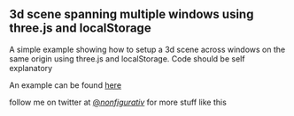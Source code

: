 ## 3d scene spanning multiple windows using three.js and localStorage

A simple example showing how to setup a 3d scene across windows on the same origin using three.js and localStorage. Code should be self explanatory

An example can be found [here][github_pages]

follow me on twitter at [@_nonfigurativ_][personal_twitter] for more stuff like this

[personal_twitter]: https://twitter.com/_nonfigurativ_
[github_pages]: https://bgstaal.github.io/multipleWindow3dScene/
